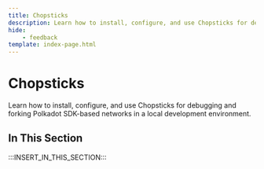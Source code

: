 ```yaml
---
title: Chopsticks
description: Learn how to install, configure, and use Chopsticks for debugging and forking Polkadot SDK-based networks in a local development environment.
hide: 
    - feedback
template: index-page.html
---
```


# Chopsticks

Learn how to install, configure, and use Chopsticks for debugging and forking Polkadot SDK-based networks in a local development environment.

## In This Section

:::INSERT_IN_THIS_SECTION:::
